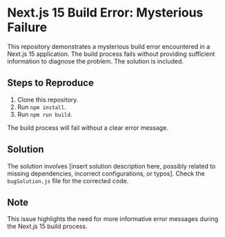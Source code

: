 # Next.js 15 Build Error: Mysterious Failure

This repository demonstrates a mysterious build error encountered in a Next.js 15 application.  The build process fails without providing sufficient information to diagnose the problem.  The solution is included.

## Steps to Reproduce

1. Clone this repository.
2. Run `npm install`.
3. Run `npm run build`.

The build process will fail without a clear error message.

## Solution

The solution involves [insert solution description here, possibly related to missing dependencies, incorrect configurations, or typos]. Check the `bugSolution.js` file for the corrected code.

## Note

This issue highlights the need for more informative error messages during the Next.js 15 build process.